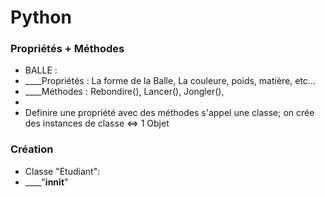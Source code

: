 # Python
### Propriétés + Méthodes

- BALLE :
- ____Propriétés : La forme de la Balle, La couleure, poids, matière, etc...
- ____Méthodes : Rebondire(), Lancer(), Jongler(), 
-  
- Definire une propriété avec des méthodes s'appel une classe; on crée des instances de classe <=> 1 Objet


### Création
- Classe "Etudiant":
- ____"__innit__"